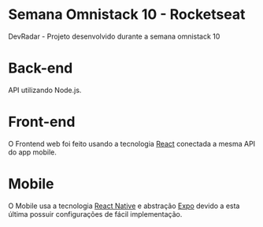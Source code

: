 # Semana Omnistack 10 - Rocketseat
 DevRadar - Projeto desenvolvido durante a semana omnistack 10
 
# Back-end

API utilizando Node.js.

# Front-end

O Frontend web foi feito usando a tecnologia <a href="https://pt-br.reactjs.org/">React</a> conectada a mesma API do app mobile.

# Mobile

O Mobile usa a tecnologia <a href="https://facebook.github.io/react-native/">React Native</a> e abstração <a href="https://expo.io/">Expo</a> devido a esta última possuir configurações de fácil implementação.
